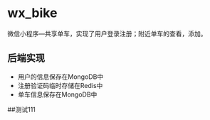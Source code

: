 # wx_bike
微信小程序—共享单车，实现了用户登录注册；附近单车的查看，添加。

## 后端实现
* 用户的信息保存在MongoDB中
* 注册验证码临时存储在Redis中
* 单车信息保存在MongoDB中

##测试111
